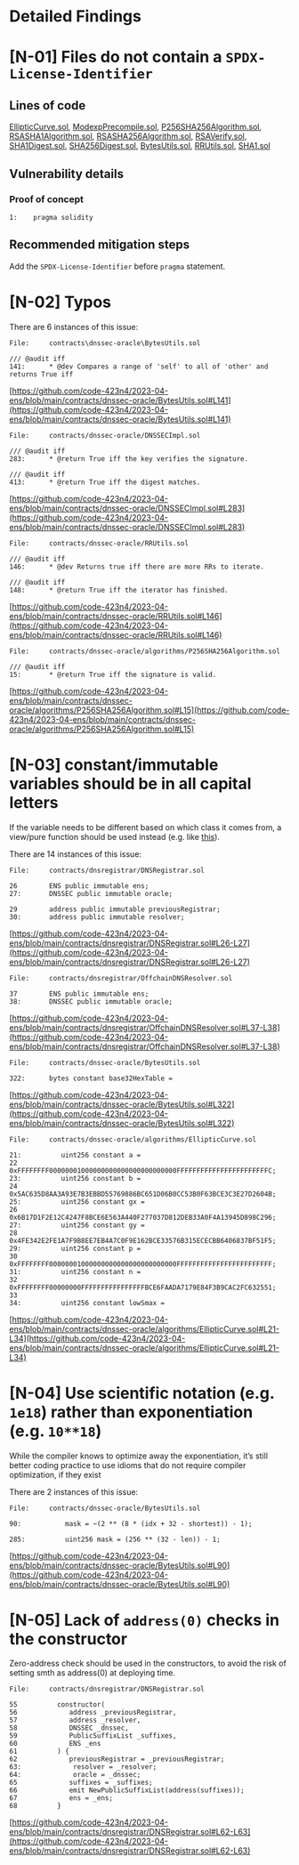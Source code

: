 # Detailed Findings 
# [N-01] Files do not contain a `SPDX-License-Identifier`
## Lines of code
[EllipticCurve.sol](https://github.com/code-423n4/2023-04-ens/blob/main/contracts/dnssec-oracle/algorithms/EllipticCurve.sol), [ModexpPrecompile.sol](https://github.com/code-423n4/2023-04-ens/blob/main/contracts/dnssec-oracle/algorithms/ModexpPrecompile.sol), [P256SHA256Algorithm.sol](https://github.com/code-423n4/2023-04-ens/blob/main/contracts/dnssec-oracle/algorithms/P256SHA256Algorithm.sol), [RSASHA1Algorithm.sol](https://github.com/code-423n4/2023-04-ens/blob/main/contracts/dnssec-oracle/algorithms/RSASHA1Algorithm.sol), [RSASHA256Algorithm.sol](https://github.com/code-423n4/2023-04-ens/blob/main/contracts/dnssec-oracle/algorithms/RSASHA256Algorithm.sol), [RSAVerify.sol](https://github.com/code-423n4/2023-04-ens/blob/main/contracts/dnssec-oracle/algorithms/RSAVerify.sol), [SHA1Digest.sol](https://github.com/code-423n4/2023-04-ens/blob/main/contracts/dnssec-oracle/digests/SHA1Digest.sol), [SHA256Digest.sol](https://github.com/code-423n4/2023-04-ens/blob/main/contracts/dnssec-oracle/digests/SHA256Digest.sol), [BytesUtils.sol](https://github.com/code-423n4/2023-04-ens/blob/main/contracts/dnssec-oracle/BytesUtils.sol), [RRUtils.sol](https://github.com/code-423n4/2023-04-ens/blob/main/contracts/dnssec-oracle/RRUtils.sol), [SHA1.sol](https://github.com/code-423n4/2023-04-ens/blob/main/contracts/dnssec-oracle/SHA1.sol)
## Vulnerability details
### Proof of concept
````solidity
1:    pragma solidity
````
## Recommended mitigation steps
Add the `SPDX-License-Identifier` before `pragma` statement.
# [N-02] Typos
There are 6 instances of this issue:
````solidity
File:     contracts\dnssec-oracle\BytesUtils.sol

/// @audit iff
141:      * @dev Compares a range of 'self' to all of 'other' and returns True iff
````
[https://github.com/code-423n4/2023-04-ens/blob/main/contracts/dnssec-oracle/BytesUtils.sol#L141](https://github.com/code-423n4/2023-04-ens/blob/main/contracts/dnssec-oracle/BytesUtils.sol#L141)
````solidity
File:     contracts/dnssec-oracle/DNSSECImpl.sol

/// @audit iff
283:      * @return True iff the key verifies the signature.

/// @audit iff
413:      * @return True iff the digest matches.
````
[https://github.com/code-423n4/2023-04-ens/blob/main/contracts/dnssec-oracle/DNSSECImpl.sol#L283](https://github.com/code-423n4/2023-04-ens/blob/main/contracts/dnssec-oracle/DNSSECImpl.sol#L283)
````solidity
File:     contracts/dnssec-oracle/RRUtils.sol

/// @audit iff
146:      * @dev Returns true iff there are more RRs to iterate.

/// @audit iff
148:      * @return True iff the iterator has finished.
````
[https://github.com/code-423n4/2023-04-ens/blob/main/contracts/dnssec-oracle/RRUtils.sol#L146](https://github.com/code-423n4/2023-04-ens/blob/main/contracts/dnssec-oracle/RRUtils.sol#L146)
````solidity
File:     contracts/dnssec-oracle/algorithms/P256SHA256Algorithm.sol

/// @audit iff
15:       * @return True iff the signature is valid.
````
[https://github.com/code-423n4/2023-04-ens/blob/main/contracts/dnssec-oracle/algorithms/P256SHA256Algorithm.sol#L15](https://github.com/code-423n4/2023-04-ens/blob/main/contracts/dnssec-oracle/algorithms/P256SHA256Algorithm.sol#L15)
# [N-03] constant/immutable variables should be in all capital letters
If the variable needs to be different based on which class it comes from, a view/pure function should be used instead (e.g. like [this](https://github.com/OpenZeppelin/openzeppelin-contracts/blob/76eee35971c2541585e05cbf258510dda7b2fbc6/contracts/token/ERC20/extensions/draft-IERC20Permit.sol#L59)).     
      
There are 14 instances of this issue:
````solidity
File:     contracts/dnsregistrar/DNSRegistrar.sol

26        ENS public immutable ens;
27:       DNSSEC public immutable oracle;

29        address public immutable previousRegistrar;
30:       address public immutable resolver;
````
[https://github.com/code-423n4/2023-04-ens/blob/main/contracts/dnsregistrar/DNSRegistrar.sol#L26-L27](https://github.com/code-423n4/2023-04-ens/blob/main/contracts/dnsregistrar/DNSRegistrar.sol#L26-L27)
````solidity
File:     contracts/dnsregistrar/OffchainDNSResolver.sol

37        ENS public immutable ens;
38:       DNSSEC public immutable oracle;
````
[https://github.com/code-423n4/2023-04-ens/blob/main/contracts/dnsregistrar/OffchainDNSResolver.sol#L37-L38](https://github.com/code-423n4/2023-04-ens/blob/main/contracts/dnsregistrar/OffchainDNSResolver.sol#L37-L38)
````solidity
File:     contracts/dnssec-oracle/BytesUtils.sol

322:      bytes constant base32HexTable =
````
[https://github.com/code-423n4/2023-04-ens/blob/main/contracts/dnssec-oracle/BytesUtils.sol#L322](https://github.com/code-423n4/2023-04-ens/blob/main/contracts/dnssec-oracle/BytesUtils.sol#L322)
````solidity
File:     contracts/dnssec-oracle/algorithms/EllipticCurve.sol

21:          uint256 constant a =
22             0xFFFFFFFF00000001000000000000000000000000FFFFFFFFFFFFFFFFFFFFFFFC;
23:          uint256 constant b =
24             0x5AC635D8AA3A93E7B3EBBD55769886BC651D06B0CC53B0F63BCE3C3E27D2604B;
25:          uint256 constant gx =
26             0x6B17D1F2E12C4247F8BCE6E563A440F277037D812DEB33A0F4A13945D898C296;
27:          uint256 constant gy =
28             0x4FE342E2FE1A7F9B8EE7EB4A7C0F9E162BCE33576B315ECECBB6406837BF51F5;
29:          uint256 constant p =
30             0xFFFFFFFF00000001000000000000000000000000FFFFFFFFFFFFFFFFFFFFFFFF;
31:          uint256 constant n =
32             0xFFFFFFFF00000000FFFFFFFFFFFFFFFFBCE6FAADA7179E84F3B9CAC2FC632551;
33
34:          uint256 constant lowSmax =
````
[https://github.com/code-423n4/2023-04-ens/blob/main/contracts/dnssec-oracle/algorithms/EllipticCurve.sol#L21-L34](https://github.com/code-423n4/2023-04-ens/blob/main/contracts/dnssec-oracle/algorithms/EllipticCurve.sol#L21-L34)
# [N-04] Use scientific notation (e.g. `1e18`) rather than exponentiation (e.g. `10**18`)
While the compiler knows to optimize away the exponentiation, it’s still better coding practice to use idioms that do not require compiler optimization, if they exist      
      
There are 2 instances of this issue:
````solidity
File:     contracts/dnssec-oracle/BytesUtils.sol

90:           mask = ~(2 ** (8 * (idx + 32 - shortest)) - 1);

285:          uint256 mask = (256 ** (32 - len)) - 1;
````
[https://github.com/code-423n4/2023-04-ens/blob/main/contracts/dnssec-oracle/BytesUtils.sol#L90](https://github.com/code-423n4/2023-04-ens/blob/main/contracts/dnssec-oracle/BytesUtils.sol#L90)
# [N-05] Lack of `address(0)` checks in the constructor
Zero-address check should be used in the constructors, to avoid the risk of setting smth as address(0) at deploying time.
````solidity
File:     contracts/dnsregistrar/DNSRegistrar.sol

55          constructor(
56             address _previousRegistrar,
57             address _resolver,
58             DNSSEC _dnssec,
59             PublicSuffixList _suffixes,
60             ENS _ens
61          ) {
62             previousRegistrar = _previousRegistrar;
63:             resolver = _resolver;
64:             oracle = _dnssec;
65             suffixes = _suffixes;
66             emit NewPublicSuffixList(address(suffixes));
67             ens = _ens;
68          }
````
[https://github.com/code-423n4/2023-04-ens/blob/main/contracts/dnsregistrar/DNSRegistrar.sol#L62-L63](https://github.com/code-423n4/2023-04-ens/blob/main/contracts/dnsregistrar/DNSRegistrar.sol#L62-L63)
